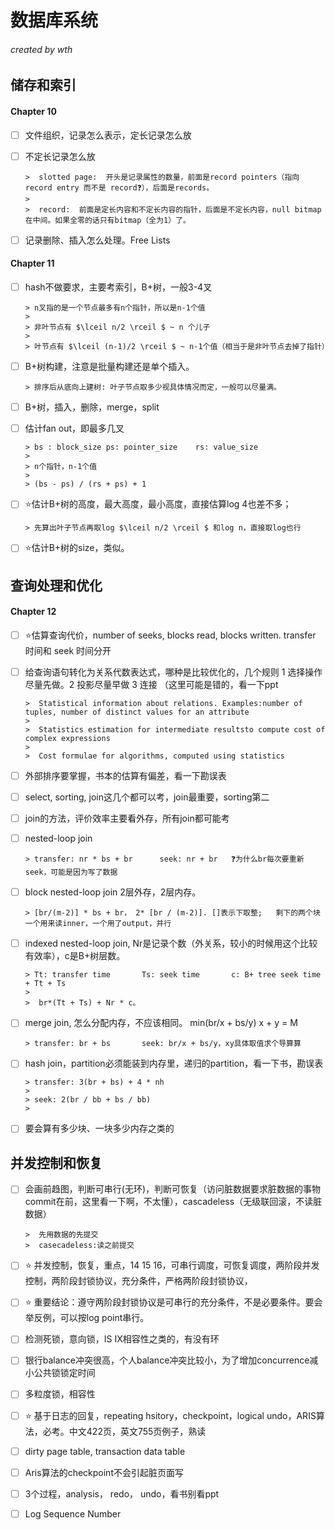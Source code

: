 # 数据库系统

###### created by wth

## 储存和索引

#### Chapter 10

- [ ] 文件组织，记录怎么表示，定长记录怎么放

- [ ] 不定长记录怎么放

      >  slotted page:  开头是记录属性的数量，前面是record pointers（指向record entry 而不是 record❓），后面是records。
      >
      >  record:  前面是定长内容和不定长内容的指针，后面是不定长内容，null bitmap在中间。如果全零的话只有bitmap（全为1）了。

- [ ] 记录删除、插入怎么处理。Free Lists


#### Chapter 11

- [ ] hash不做要求，主要考索引，B+树，一般3-4叉

      > n叉指的是一个节点最多有n个指针，所以是n-1个值
      >
      > 非叶节点有 $\lceil n/2 \rceil $ ~ n 个儿子
      >
      > 叶节点有 $\lceil (n-1)/2 \rceil $ ~ n-1个值（相当于是非叶节点去掉了指针）

- [ ] B+树构建，注意是批量构建还是单个插入。

      > 排序后从底向上建树: 叶子节点取多少视具体情况而定，一般可以尽量满。

- [ ] B+树，插入，删除，merge，split

- [ ] 估计fan out，即最多几叉

      > bs : block_size	ps: pointer_size	rs: value_size
      >
      > n个指针，n-1个值
      >
      > (bs - ps) / (rs + ps) + 1

- [ ] ⭐️估计B+树的高度，最大高度，最小高度，直接估算log 4也差不多；

      > 先算出叶子节点再取log $\lceil n/2 \rceil $ 和log n，直接取log也行

- [ ] ⭐️估计B+树的size，类似。



## 查询处理和优化

#### Chapter 12

- [ ] ⭐️估算查询代价，number of seeks, blocks read, blocks written.
      transfer 时间和 seek 时间分开

- [ ] 给查询语句转化为关系代数表达式，哪种是比较优化的，几个规则
      1 选择操作尽量先做。2 投影尽量早做 3 连接  （这里可能是错的，看一下ppt

      >  Statistical information about relations. Examples:number of tuples, number of distinct values for an attribute
      >
      >  Statistics estimation for intermediate resultsto compute cost of complex expressions
      >
      >  Cost formulae for algorithms, computed using statistics

- [ ] 外部排序要掌握，书本的估算有偏差，看一下勘误表

- [ ] select, sorting, join这几个都可以考，join最重要，sorting第二

- [ ] join的方法，评价效率主要看外存，所有join都可能考

- [ ] nested-loop join

      > transfer: nr * bs + br 		seek: nr + br	❓为什么br每次要重新seek，可能是因为写了数据

- [ ] block nested-loop join 2层外存，2层内存。

      > [br/(m-2)] * bs + br， 2* [br / (m-2)]. []表示下取整;   剩下的两个块一个用来读inner，一个用了output，并行

- [ ] indexed nested-loop join, Nr是记录个数（外关系，较小的时候用这个比较有效率），c是B+树层数。 

      > Tt: transfer time		Ts: seek time		c: B+ tree seek time + Tt + Ts
      >
      >  br*(Tt + Ts) + Nr * c。

- [ ] merge join, 怎么分配内存，不应该相同。 min(br/x + bs/y)  x + y = M

      > transfer: br + bs		seek: br/x + bs/y，xy具体取值求个导算算

- [ ] hash join，partition必须能装到内存里，递归的partition，看一下书，勘误表

      > transfer: 3(br + bs) + 4 * nh
      >
      > seek: 2(br / bb + bs / bb)
      >

- [ ] 要会算有多少块、一块多少内存之类的 


## 并发控制和恢复

- [ ] 会画前趋图，判断可串行(无环)，判断可恢复（访问脏数据要求脏数据的事物commit在前，这里看一下啊，不太懂），cascadeless（无级联回滚，不读脏数据）

      >  先用数据的先提交
      >  casecadeless:读之前提交


- [ ] ⭐️  并发控制，恢复，重点，14 15 16，可串行调度，可恢复调度，两阶段并发控制，两阶段封锁协议，充分条件，严格两阶段封锁协议，

- [ ] ⭐️ 重要结论：遵守两阶段封锁协议是可串行的充分条件，不是必要条件。要会举反例，可以按log point串行。
- [ ] 检测死锁，意向锁，IS IX相容性之类的，有没有环
- [ ] 银行balance冲突很高，个人balance冲突比较小，为了增加concurrence减小公共锁锁定时间
- [ ] 多粒度锁，相容性


* [ ] ⭐️ 基于日志的回复，repeating hsitory，checkpoint，logical undo，ARIS算法，必考。中文422页，英文755页例子，熟读
* [ ] dirty page table, transaction data table
* [ ] Aris算法的checkpoint不会引起脏页面写
* [ ] 3个过程，analysis， redo， undo，看书别看ppt
* [ ] Log Sequence Number 

